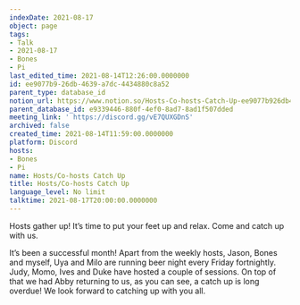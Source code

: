 ```yaml
---
indexDate: 2021-08-17
object: page
tags:
- Talk
- 2021-08-17
- Bones
- Pi
last_edited_time: 2021-08-14T12:26:00.0000000
id: ee9077b9-26db-4639-a7dc-4434880c8a52
parent_type: database_id
notion_url: https://www.notion.so/Hosts-Co-hosts-Catch-Up-ee9077b926db4639a7dc4434880c8a52
parent_database_id: e9339446-880f-4ef0-8ad7-8ad1f507dded
meeting_link: ' https://discord.gg/vE7QUXGDnS'
archived: false
created_time: 2021-08-14T11:59:00.0000000
platform: Discord
hosts:
- Bones
- Pi
name: Hosts/Co-hosts Catch Up
title: Hosts/Co-hosts Catch Up
language_level: No limit
talktime: 2021-08-17T20:00:00.0000000
---
```









Hosts gather up! It’s time to put your feet up and relax. Come and catch up with us.

It’s been a successful month! Apart from the weekly hosts, Jason, Bones and myself, Uya and Milo are running beer night every Friday fortnightly. Judy, Momo, Ives and Duke have hosted a couple of sessions. On top of that we had Abby returning to us, as you can see, a catch up is long overdue! We look forward to catching up with you all.

















